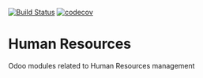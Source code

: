 [![Build Status](https://travis-ci.org/kenvac/odoo-hr.svg?branch=master)](https://travis-ci.org/kenvac/odoo-hr)
[![codecov](https://codecov.io/gh/kenvac/odoo-hr/branch/master/graph/badge.svg)](https://codecov.io/gh/kenvac/odoo-hr)

Human Resources
===============

Odoo modules related to Human Resources management
